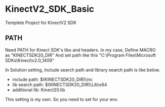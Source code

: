 # KinectV2_SDK_Basic
Templete Project for KinectV2 SDK

## PATH
Need PATH for Kinect SDK's libs and headers.
In my case, 
Define MACRO as "KINECTSDK20_DIR"
And set path like this "C:\Program Files\Microsoft SDKs\Kinect\v2.0_1409"

In Solution setting, Include search path and library search path is like below.
* include path: $(KINECTSDK20_DIR)\inc
* lib search path: $(KINECTSDK20_DIR)\Lib\x64
* additional lib: Kinect20.lib

This setting is my own. So you need to set for your env.
